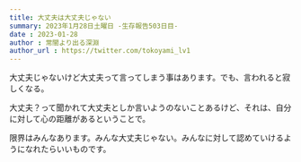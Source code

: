 ```yaml
---
title: 大丈夫は大丈夫じゃない
summary: 2023年1月28日土曜日 -生存報告503日目-
date : 2023-01-28
author : 常闇より出る深淵
author_url : https://twitter.com/tokoyami_lv1
---
```


大丈夫じゃないけど大丈夫って言ってしまう事はあります。でも、言われると寂しくなる。

大丈夫？って聞かれて大丈夫としか言いようのないことあるけど、それは、自分に対して心の距離があるということで。

限界はみんなあります。みんな大丈夫じゃない。みんなに対して認めていけるようになれたらいいものです。